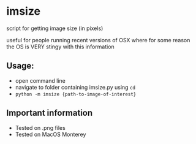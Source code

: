 # imsize
script for getting image size (in pixels)

useful for people running recent versions of OSX where for some reason the OS is VERY stingy with this information

## Usage:
* open command line
* navigate to folder containing imsize.py using `cd`
* `python -m imsize {path-to-image-of-interest}`

## Important information
* Tested on .png files
* Tested on MacOS Monterey 
